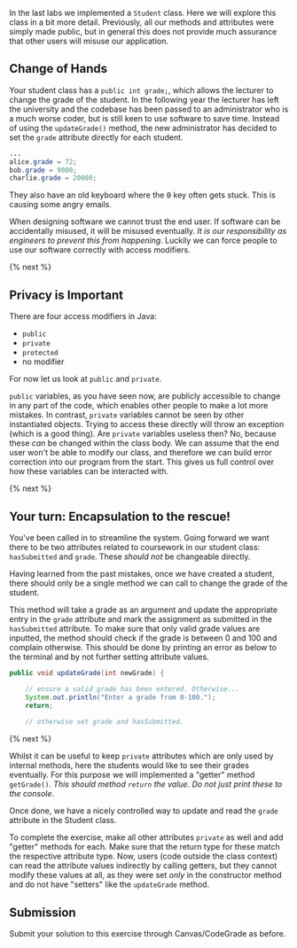 In the last labs we implemented a `Student` class. Here we will explore this class in a bit more detail.
Previously, all our methods and attributes were simply made public, but in general this does not provide much assurance that other users will misuse our application.


## Change of Hands
Your student class has a `public int grade;`, which allows the lecturer to change the grade of the student. In the following year the lecturer has left the university and the codebase has been passed to an administrator who is a much worse coder, but is still keen to use software to save time.
Instead of using the `updateGrade()` method, the new administrator has decided to set the `grade` attribute directly for each student. 

```java
...
alice.grade = 72;
bob.grade = 9000;
charlie.grade = 20000;
```

They also have an old keyboard where the <kbd>0</kbd> key often gets stuck.
This is causing some angry emails.

When designing software we cannot trust the end user. If software can be accidentally misused, it will be misused eventually. *It is our responsibility as engineers to prevent this from happening*.
Luckily we can force people to use our software correctly with access modifiers.

{% next %}

## Privacy is Important

There are four access modifiers in Java:

* `public`
* `private`
* `protected`
* no modifier

For now let us look at `public` and `private`.

`public` variables, as you have seen now, are publicly accessible to change in any part of the code, which enables other people to make a lot more mistakes.
In contrast, `private` variables cannot be seen by other instantiated objects. Trying to access these directly will throw an exception (which is a good thing).
Are `private` variables useless then? No, because these *can* be changed within the class body. We can assume that the end user won't be able to modify our class, and therefore we can build error correction into our program from the start. This gives us full control over how these variables can be interacted with.



{% next %}

## Your turn: Encapsulation to the rescue!

You've been called in to streamline the system. Going forward 
we want there to be two attributes related to coursework in our student class: `hasSubmitted` and `grade`. These *should not* be changeable directly.

Having learned from the past mistakes, once we have created a student, there should only be a single method we can call to change the grade of the student.

This method will take a grade as an argument and update the appropriate entry in the `grade` attribute and mark the assignment as submitted in the `hasSubmitted` attribute.
To make sure that only valid grade values are inputted, the method should check
if the grade is between 0 and 100 and complain otherwise.
This should be done by printing an error as below to the terminal and by not further setting attribute values.

```java
public void updateGrade(int newGrade) {

    // ensure a valid grade has been entered. Otherwise...
    System.out.println("Enter a grade from 0-100.");
    return;
    
    // otherwise set grade and hasSubmitted.
```

{% next %}

Whilst it can be useful to keep `private` attributes which are only used by internal methods, here the students would like to see their grades eventually.
For this purpose we will implemented a "getter" method `getGrade()`. 
*This should method `return` the value. Do not just print these to the console*.

Once done, we have a nicely controlled way to update and read the `grade` attribute in the Student class.

To complete the exercise, make all other attributes `private` as well and add "getter" methods for each. Make sure that the return type for these match the respective attribute type.
Now, users (code outside the class context) can read the attribute values indirectly by calling getters, but they cannot modify these values at all, as they were set *only* in the constructor method and do not have "setters" like the `updateGrade` method.

## Submission

Submit your solution to this exercise through Canvas/CodeGrade as before.

